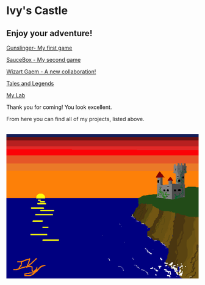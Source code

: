# Ivy's Castle

## Enjoy your adventure!
[Gunslinger- My first game](https://whcampbell.github.io/Gunslinger/)

[SauceBox - My second game](https://whcampbell.github.io/SauceBox/)

[Wizart Gaem - A new collaboration!](https://whcampbell.github.io/Wizart-Log/)

[Tales and Legends](https://whcampbell.github.io/Stories/)

[My Lab](https://whcampbell.github.io/Ivys-Laboratory/)

<html>
  <body id="body"/>
  <p style="color: black">
  Thank you for coming! You look excellent. <br>

  From here you can find all of my projects, listed above. <br>
  <br>
  </p>
  <img src="./My_Castle.png"/>
  <script src="color.js"/>
</html>




